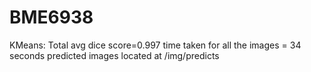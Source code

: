 # BME6938
KMeans:
Total avg dice score=0.997
time taken for all the images = 34 seconds
predicted images located at /img/predicts